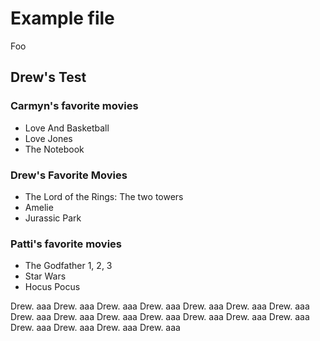 # Example file

Foo

## Drew's Test

### Carmyn's favorite movies 

- Love And Basketball 
- Love Jones 
- The Notebook 

### Drew's Favorite Movies

- The Lord of the Rings: The two towers
- Amelie
- Jurassic Park

### Patti's favorite movies

- The Godfather 1, 2, 3
- Star Wars
- Hocus Pocus






Drew. aaa
Drew. aaa
Drew. aaa
Drew. aaa
Drew. aaa
Drew. aaa
Drew. aaa
Drew. aaa
Drew. aaa
Drew. aaa
Drew. aaa
Drew. aaa
Drew. aaa
Drew. aaa
Drew. aaa
Drew. aaa
Drew. aaa
Drew. aaa

